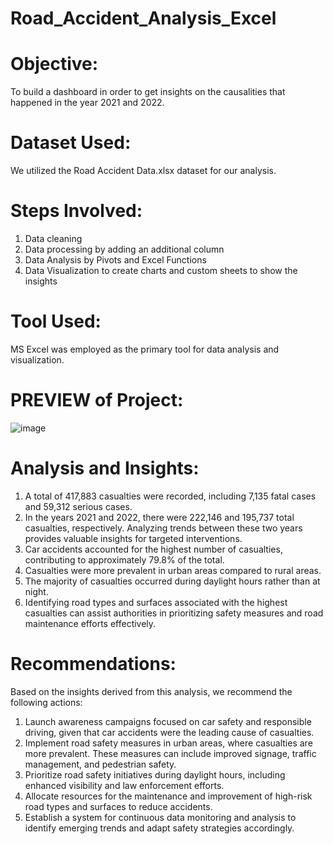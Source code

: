 # Road_Accident_Analysis_Excel
# Objective:
To build a dashboard in order to get insights on the causalities that happened in the year 2021 and 2022.
# Dataset Used:
We utilized the Road Accident Data.xlsx dataset for our analysis.
# Steps Involved:
1)	Data cleaning
2)	Data processing by adding an additional column
3)	Data Analysis by Pivots and Excel Functions
4)	Data Visualization to create charts and custom sheets to show the insights
# Tool Used:
MS Excel was employed as the primary tool for data analysis and visualization.
# PREVIEW of Project:
![image](https://github.com/Sahoo-Priyanka/Road_Accident_Analysis_Excel/assets/146854318/d7187159-a260-4feb-bdbb-38c0e10c01c4)

# Analysis and Insights:
1.	A total of 417,883 casualties were recorded, including 7,135 fatal cases and 59,312 serious cases.
2.	In the years 2021 and 2022, there were 222,146 and 195,737 total casualties, respectively. Analyzing trends between these two years provides valuable insights for targeted interventions.
3.	Car accidents accounted for the highest number of casualties, contributing to approximately 79.8% of the total.
4.	Casualties were more prevalent in urban areas compared to rural areas.
5.	The majority of casualties occurred during daylight hours rather than at night.
6.	Identifying road types and surfaces associated with the highest casualties can assist authorities in prioritizing safety measures and road maintenance efforts effectively.

# Recommendations:
Based on the insights derived from this analysis, we recommend the following actions:
1.	Launch awareness campaigns focused on car safety and responsible driving, given that car accidents were the leading cause of casualties.
2.	Implement road safety measures in urban areas, where casualties are more prevalent. These measures can include improved signage, traffic management, and pedestrian safety.
3.	Prioritize road safety initiatives during daylight hours, including enhanced visibility and law enforcement efforts.
4.	Allocate resources for the maintenance and improvement of high-risk road types and surfaces to reduce accidents.
5.	Establish a system for continuous data monitoring and analysis to identify emerging trends and adapt safety strategies accordingly.







 

